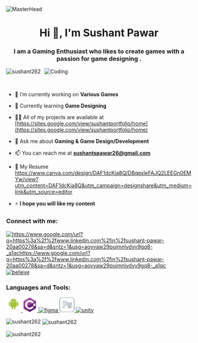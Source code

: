 ![MasterHead](https://images.hdqwalls.com/download/neon-abyss-game-no-800x1280.jpg)

<h1 align="center">Hi 👋, I'm Sushant Pawar</h1>
<h3 align="center">I am a Gaming Enthusiast who likes to create games with a passion for game designing .</h3>
<img align="right" alt="Coding" width="400" src="https://ardas-it.com/uploads/images/blogs/giph.gif">


<p align="left"> <img src="https://komarev.com/ghpvc/?username=sushant262&label=Profile%20views&color=0e75b6&style=flat" alt="sushant262" /> </p>

<p align="left"> <a href="https://twitter.com/" target="blank"><img src="https://img.shields.io/twitter/follow/?logo=twitter&style=for-the-badge" alt="" /></a> </p>

- 🔭 I’m currently working on **Various Games**

- 🌱 Currently learning **Game Designing**

- 👨‍💻 All of my projects are available at [https://sites.google.com/view/sushantportfolio/home](https://sites.google.com/view/sushantportfolio/home)

- 💬 Ask me about **Gaming & Game Design/Development**

- 📫 You can reach me at  **sushantspawar26@gmail.com**

- 📄 My Resume https://www.canva.com/design/DAF1dcKia8Q/DBqexleFAJQ2LEEGn0EMYw/view?utm_content=DAF1dcKia8Q&utm_campaign=designshare&utm_medium=link&utm_source=editor

- ⚡  **I hope you will like my content**

<h3 align="left">Connect with me:</h3>
<p align="left">
<a href="https://linkedin.com/in/https://www.google.com/url?q=https%3a%2f%2fwww.linkedin.com%2fin%2fsushant-pawar-20aa00278&sa=d&sntz=1&usg=aovvaw29pujmnlydyv9gq8-_a1qchttps://www.google.com/url?q=https%3a%2f%2fwww.linkedin.com%2fin%2fsushant-pawar-20aa00278&sa=d&sntz=1&usg=aovvaw29pujmnlydyv9gq8-_a1qc" target="blank"><img align="center" src="https://raw.githubusercontent.com/rahuldkjain/github-profile-readme-generator/master/src/images/icons/Social/linked-in-alt.svg" alt="https://www.google.com/url?q=https%3a%2f%2fwww.linkedin.com%2fin%2fsushant-pawar-20aa00278&sa=d&sntz=1&usg=aovvaw29pujmnlydyv9gq8-_a1qchttps://www.google.com/url?q=https%3a%2f%2fwww.linkedin.com%2fin%2fsushant-pawar-20aa00278&sa=d&sntz=1&usg=aovvaw29pujmnlydyv9gq8-_a1qc" height="30" width="40" /></a>
<a href="https://www.youtube.com/c/believe" target="blank"><img align="center" src="https://raw.githubusercontent.com/rahuldkjain/github-profile-readme-generator/master/src/images/icons/Social/youtube.svg" alt="believe" height="30" width="40" /></a>
</p>

<h3 align="left">Languages and Tools:</h3>
<p align="left"> <a href="https://developer.android.com" target="_blank" rel="noreferrer"> <img src="https://raw.githubusercontent.com/devicons/devicon/master/icons/android/android-original-wordmark.svg" alt="android" width="40" height="40"/> </a> <a href="https://www.w3schools.com/cs/" target="_blank" rel="noreferrer"> <img src="https://raw.githubusercontent.com/devicons/devicon/master/icons/csharp/csharp-original.svg" alt="csharp" width="40" height="40"/> </a> <a href="https://www.figma.com/" target="_blank" rel="noreferrer"> <img src="https://www.vectorlogo.zone/logos/figma/figma-icon.svg" alt="figma" width="40" height="40"/> </a> <a href="https://www.photoshop.com/en" target="_blank" rel="noreferrer"> <img src="https://raw.githubusercontent.com/devicons/devicon/master/icons/photoshop/photoshop-line.svg" alt="photoshop" width="40" height="40"/> </a> <a href="https://unity.com/" target="_blank" rel="noreferrer"> <img src="https://www.vectorlogo.zone/logos/unity3d/unity3d-icon.svg" alt="unity" width="40" height="40"/> </a> </p>

<p><img align="left" src="https://github-readme-stats.vercel.app/api/top-langs?username=sushant262&show_icons=true&locale=en&layout=compact" alt="sushant262" /></p>

<p>&nbsp;<img align="center" src="https://github-readme-stats.vercel.app/api?username=sushant262&show_icons=true&locale=en" alt="sushant262" /></p>

<p><img align="center" src="https://github-readme-streak-stats.herokuapp.com/?user=sushant262&" alt="sushant262" /></p>
